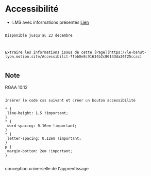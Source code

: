# Accessibilité

- LMS avec informations présentés [Lien](https://maformationaccessible.fr/formations/)

```{warning}

Disponible jusqu'au 23 decembre


```


```{note}

Extraire les informations issus de cette [Page](https://le-bahut-lyon.notion.site/Accessibilit-7fbb8e8c91614b2c86143da34f25ccac)


```

## Note 

RGAA 10.12

```{note}

Insérer le code css suivant et créer un bouton accessibilité

* {
 line-height: 1.5 !important;
}
* {
 word-spacing: 0.16em !important;
}
* {
 letter-spacing: 0.12em !important;
}
p {
 margin-bottom: 2em !important;
}


```

conception universelle de l'apprentissage